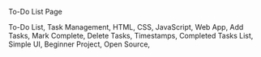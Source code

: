 
To-Do List Page

To-Do List,
Task Management,
HTML,
CSS,
JavaScript,
Web App,
Add Tasks,
Mark Complete,
Delete Tasks,
Timestamps,
Completed Tasks List,
Simple UI,
Beginner Project,
Open Source,

